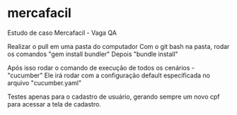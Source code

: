 # mercafacil
Estudo de caso Mercafacil - Vaga QA

Realizar o pull em uma pasta do computador 
Com o git bash na pasta, rodar os comandos "gem install bundler" Depois "bundle install"

Após isso rodar o comando de execução de todos os cenários - "cucumber" 
Ele irá rodar com a configuração default especificada no arquivo "cucumber.yaml"

Testes apenas para o cadastro de usuário, gerando sempre um novo cpf para acessar a tela de cadastro.
